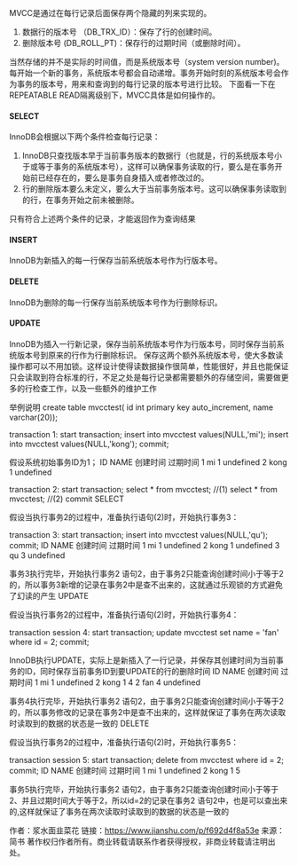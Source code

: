 MVCC是通过在每行记录后面保存两个隐藏的列来实现的。

1. 数据行的版本号 （DB_TRX_ID）：保存了行的创建时间。
1. 删除版本号 (DB_ROLL_PT)：保存行的过期时间（或删除时间）。

当然存储的并不是实际的时间值，而是系统版本号（system version number)。每开始一个新的事务，系统版本号都会自动递增。事务开始时刻的系统版本号会作为事务的版本号，用来和查询到的每行记录的版本号进行比较。
下面看一下在REPEATABLE READ隔离级别下，MVCC具体是如何操作的。

#### SELECT

InnoDB会根据以下两个条件检查每行记录：
1. InnoDB只查找版本早于当前事务版本的数据行（也就是，行的系统版本号小于或等于事务的系统版本号），这样可以确保事务读取的行，要么是在事务开始前已经存在的，要么是事务自身插入或者修改过的。
2. 行的删除版本要么未定义，要么大于当前事务版本号。这可以确保事务读取到的行，在事务开始之前未被删除。

只有符合上述两个条件的记录，才能返回作为查询结果

#### INSERT
InnoDB为新插入的每一行保存当前系统版本号作为行版本号。
#### DELETE
InnoDB为删除的每一行保存当前系统版本号作为行删除标识。

#### UPDATE

InnoDB为插入一行新记录，保存当前系统版本号作为行版本号，同时保存当前系统版本号到原来的行作为行删除标识。
    保存这两个额外系统版本号，使大多数读操作都可以不用加锁。这样设计使得读数据操作很简单，性能很好，并且也能保证只会读取到符合标准的行，不足之处是每行记录都需要额外的存储空间，需要做更多的行检查工作，以及一些额外的维护工作

举例说明
create table mvcctest( 
id int primary key auto_increment, 
name varchar(20));

transaction 1:
start transaction;
insert into mvcctest values(NULL,'mi');
insert into mvcctest values(NULL,'kong');
commit;

假设系统初始事务ID为1；
ID 	NAME 	创建时间 	过期时间
1 	mi 	1 	undefined
2 	kong 	1 	undefined

transaction 2:
start transaction;
select * from mvcctest;  //(1)
select * from mvcctest;  //(2)
commit
SELECT

假设当执行事务2的过程中，准备执行语句(2)时，开始执行事务3：

transaction 3:
start transaction;
insert into mvcctest values(NULL,'qu');
commit;
ID 	NAME 	创建时间 	过期时间
1 	mi 	1 	undefined
2 	kong 	1 	undefined
3 	qu 	3 	undefined

事务3执行完毕，开始执行事务2 语句2，由于事务2只能查询创建时间小于等于2的，所以事务3新增的记录在事务2中是查不出来的，这就通过乐观锁的方式避免了幻读的产生
UPDATE

假设当执行事务2的过程中，准备执行语句(2)时，开始执行事务4：

transaction session 4:
start transaction;
update mvcctest set name = 'fan' where id = 2;
commit;

InnoDB执行UPDATE，实际上是新插入了一行记录，并保存其创建时间为当前事务的ID，同时保存当前事务ID到要UPDATE的行的删除时间
ID 	NAME 	创建时间 	过期时间
1 	mi 	1 	undefined
2 	kong 	1 	4
2 	fan 	4 	undefined

事务4执行完毕，开始执行事务2 语句2，由于事务2只能查询创建时间小于等于2的，所以事务修改的记录在事务2中是查不出来的，这样就保证了事务在两次读取时读取到的数据的状态是一致的
DELETE

假设当执行事务2的过程中，准备执行语句(2)时，开始执行事务5：

transaction session 5:
start transaction;
delete from mvcctest where id = 2;
commit;
ID 	NAME 	创建时间 	过期时间
1 	mi 	1 	undefined
2 	kong 	1 	5

事务5执行完毕，开始执行事务2 语句2，由于事务2只能查询创建时间小于等于2、并且过期时间大于等于2，所以id=2的记录在事务2 语句2中，也是可以查出来的,这样就保证了事务在两次读取时读取到的数据的状态是一致的

作者：浆水面韭菜花
链接：https://www.jianshu.com/p/f692d4f8a53e
来源：简书
著作权归作者所有。商业转载请联系作者获得授权，非商业转载请注明出处。